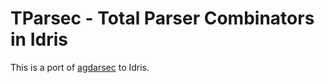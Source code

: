 TParsec - Total Parser Combinators in Idris
===========================================

This is a port of [agdarsec](https://github.com/gallais/agdarsec) to Idris.
